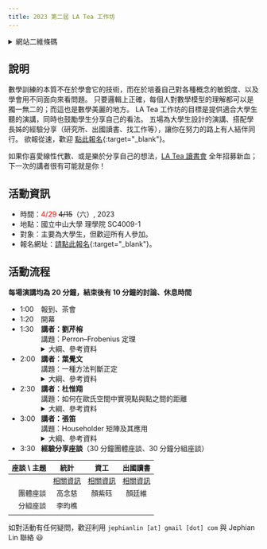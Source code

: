 ```yaml
---
title: 2023 第二屆 LA Tea 工作坊
---
```


<!-- after -->
<!--
<div>
<img id="group-photo" style="display: block; margin-left: auto; margin-right: auto; width: 80%;" src="group-photo.JPG" alt="Group photo">
</div>

<h2 style="text-align: center"><a href="https://photos.app.goo.gl/QN12oW3W81QA79Fz5">活動花絮</a></h2>
-->

<details>
<summary>
網站二維條碼
</summary>
<div>
<img id="qr" style="display: block; margin-left: auto; margin-right: auto; width: 80%;" src="qr-2023.png" alt="QR code to this website">
</div>
</details>

## 說明

數學訓練的本質不在於學會它的技術，而在於培養自己對各種概念的敏銳度、以及學會用不同面向來看問題。
只要邏輯上正確，每個人對數學模型的理解都可以是獨一無二的；而這也是數學美麗的地方。
LA Tea 工作坊的目標是提供適合大學生聽的演講，同時也鼓勵學生分享自己的看法。
五場為大學生設計的演講、搭配學長姊的經驗分享（研究所、出國讀書、找工作等），讓你在努力的路上有人結伴同行。
欲報從速，歡迎 [點此報名](https://docs.google.com/forms/d/e/1FAIpQLSd9PSF1aBP2t77BOOeHRCeUFSLXaskywGt0yuvZq43hq7UpOw/viewform?usp=sf_link){:target="_blank"}。

如果你喜愛線性代數、或是樂於分享自己的想法，[LA Tea 讀書會](../#la-tea-%E8%AE%80%E6%9B%B8%E6%9C%83) 全年招募新血；下一次的講者很有可能就是你！

## 活動資訊

- 時間：<span style="color:red;">4/29</span> ~~4/15~~（六）, 2023
- 地點：國立中山大學 理學院 SC4009-1
- 對象：主要為大學生，但歡迎所有人參加。
- 報名網址：[請點此報名](https://docs.google.com/forms/d/e/1FAIpQLSd9PSF1aBP2t77BOOeHRCeUFSLXaskywGt0yuvZq43hq7UpOw/viewform?usp=sf_link){:target="_blank"}。

## 活動流程

**每場演講均為 20 分鐘，結束後有 10 分鐘的討論、休息時間**

<!--
<span style="color:red;">詳細議程待更新</span>
-->

<!-- after -->
<!--
[演講、座談影片](https://youtube.com/playlist?list=PLjjwN6s_CKYngA_GpXQAF2spL5vRThaC9)
-->

- <span style="display: inline-block; width:3em;">1:00</span>報到、茶會
- <span style="display: inline-block; width:3em;">1:20</span>開幕
- <span style="display: inline-block; width:3em;">1:30</span>**講者：劉芹榕**
    <div style="padding-left:3em;">
    講題：Perron&ndash;Frobenius 定理
    <details>
    <summary>
    大綱、參考資料
    </summary>
    <p>此定理主要敘述：若矩陣 $T$ 為非負、不可約（irreducible）矩陣，則必有一絕對值最大的的特徵值為正實數，此特徵值具有一些良好的性質，例如：此一特徵值有各項皆正的特徵向量與其對應、此特徵值的代數重數及幾何重數皆為 $1$ 等等。在這次演講中我將逐一介紹，並詳細講解定理的證明，過程中會用到一點分析的性質。</p>
    </details>
- <span style="display: inline-block; width:3em;">2:00</span>**講者：葉覺文**   
    <div style="padding-left:3em;">
    講題：一種方法判斷正定
    <details>
    <summary>
    大綱、參考資料
    </summary>
    <p>令 $A$ 為一對稱矩陣。如果對於任意的非零向量 $\bv$ 都有 $\bv\trans A\bv > 0$，則稱 $A$ 為正定矩陣。但是用這種方式來做驗證一矩陣是否為正定矩陣十分費力，如果令 $A_k$ 為 $A$ 的前 $k$ 列和行所導出的子矩陣，則正定矩陣的另一個等價敘述為每一個 $k = 1,\ldots, n$ 都有 $\det(A_k) > 0$。所以矩陣的正定性可以用主子式的方式來做驗證，但是這個等價敘述不顯然，我們將用柯西交錯定理將其證出。</p>
    </details>
- <span style="display: inline-block; width:3em;">2:30</span>**講者：杜惟翔**
    <div style="padding-left:3em;">
    講題：如何在歐氏空間中實現點與點之間的距離
    <details>
    <summary>
    大綱、參考資料
    </summary>
    <p>如果我們想要在平面上任取三點，其兩兩之間的距離都相同，那是否能找到這三點呢？答案相信很簡單，就是畫出一個正三角形，其三個頂點就是我們要找的答案。在二維空間中找得到三個兩兩距離相同的點，那麼在三維空間中是否可以找到四個兩兩距離相同的點呢？或者更一般來說，給定一組點與點之間的距離，是否就可以在歐氏空間中找到一群點，它們兩兩之間的距離就是先前給定的這組距離呢？因此，在本次演講中將會介紹該怎麼利用線性代數中的半正定矩陣來回答這個問題。</p>
    </details>
    </div>
- <span style="display: inline-block; width:3em;">3:00</span>**講者：張笛**
    <div style="padding-left:3em;">
    講題：Householder 矩陣及其應用
    <details>
    <summary>
    大綱、參考資料
    </summary>
    <p>Householder 矩陣為形如 $H=I-2\bu{\bu}\trans$ 的矩陣，其中 $\|\bu\|_2 = 1$。本次演講將從 Householder 矩陣的性質講起，並希望通過其幾何意義讓同學們對 Householder 矩陣有一個直觀的了解。最後將以一個簡單的例子來展示 Householder 矩陣如何應用在求解矩陣的 $QR$ 分解。</p>
    </details>
- <span style="display: inline-block; width:3em;">3:30</span>**經驗分享座談**（30 分鐘團體座談、30 分鐘分組座談）  

| 座談 \ 主題 | 統計   | 資工   | 出國讀書 |
|----------:|:-----:|:-----:|:-----:|
|           | [相關資訊](https://docs.google.com/document/d/1KxJ5mqCGf0mQpC4-kQazVHRygEGVoBpXP2HjMWjaqHc/edit?usp=sharing) | [相關資訊](https://docs.google.com/document/d/1Nem1kaEOlGplAgQBK4lCzkuL92oqSkv99oXfUI4_Uew/edit?usp=sharing) | [相關資訊](https://docs.google.com/document/d/1VZBh_c_V52VN5OX1ty0MkVdKKV3J0h6ZbbUiPLjxvks/edit?usp=sharing) |
| 團體座談   | 高念慈 | 顏紫砡 | 顏廷維 |
| 分組座談   | 李昀樵 |       |       |
|           |       |       |       |


如對活動有任何疑問，歡迎利用 `jephianlin [at] gmail [dot] com` 與 Jephian Lin  聯絡 :smiley: